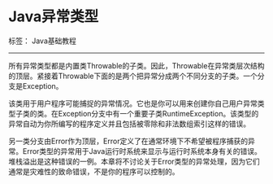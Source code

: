 # Java异常类型

标签： Java基础教程

---

所有异常类型都是内置类Throwable的子类。因此，Throwable在异常类层次结构的顶层。紧接着Throwable下面的是两个把异常分成两个不同分支的子类。一个分支是Exception。

该类用于用户程序可能捕捉的异常情况。它也是你可以用来创建你自己用户异常类型子类的类。在Exception分支中有一个重要子类RuntimeException。该类型的异常自动为你所编写的程序定义并且包括被零除和非法数组索引这样的错误。

另一类分支由Error作为顶层，Error定义了在通常环境下不希望被程序捕获的异常。Error类型的异常用于Java运行时系统来显示与运行时系统本身有关的错误。堆栈溢出是这种错误的一例。本章将不讨论关于Error类型的异常处理，因为它们通常是灾难性的致命错误，不是你的程序可以控制的。
